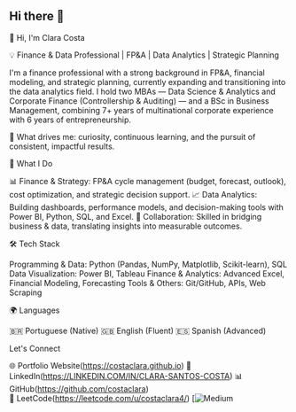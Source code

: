## Hi there 👋

<!--
**costaclara/costaclara** is a ✨ _special_ ✨ repository because its `README.md` (this file) appears on your GitHub profile.

Here are some ideas to get you started:

- 🔭 I’m currently working on ...
- 🌱 I’m currently learning ...
- 👯 I’m looking to collaborate on ...
- 🤔 I’m looking for help with ...
- 💬 Ask me about ...
- 📫 How to reach me: ...
- 😄 Pronouns: ...
- ⚡ Fun fact: ...
-->
👋 Hi, I'm Clara Costa

💡 Finance & Data Professional | FP&A | Data Analytics | Strategic Planning

I'm a finance professional with a strong background in FP&A, financial modeling, and strategic planning, currently expanding and transitioning into the data analytics field.
I hold two MBAs — Data Science & Analytics and Corporate Finance (Controllership & Auditing) — and a BSc in Business Management, combining 7+ years of multinational corporate experience with 6 years of entrepreneurship.

🔎 What drives me: curiosity, continuous learning, and the pursuit of consistent, impactful results.

🚀 What I Do

📊 Finance & Strategy: FP&A cycle management (budget, forecast, outlook), cost optimization, and strategic decision support.
📈 Data Analytics: Building dashboards, performance models, and decision-making tools with Power BI, Python, SQL, and Excel.
🤝 Collaboration: Skilled in bridging business & data, translating insights into measurable outcomes.

🛠️ Tech Stack

Programming & Data: Python (Pandas, NumPy, Matplotlib, Scikit-learn), SQL
Data Visualization: Power BI, Tableau
Finance & Analytics: Advanced Excel, Financial Modeling, Forecasting
Tools & Others: Git/GitHub, APIs, Web Scraping

🌍 Languages

🇧🇷 Portuguese (Native)
🇬🇧 English (Fluent)
🇪🇸 Spanish (Advanced)

Let's Connect

🌐 Portfolio Website(https://costaclara.github.io)
💼 LinkedIn(https://LINKEDIN.COM/IN/CLARA-SANTOS-COSTA)
📊 GitHub(https://github.com/costaclara)  
📝 LeetCode(https://leetcode.com/u/costaclara4/)
[![Medium](https://medium.com/@csc.clara4)


